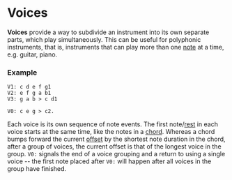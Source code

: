 # Voices

**Voices** provide a way to subdivide an instrument into its own separate parts, which play simultaneously. This can be useful for polyphonic instruments, that is, instruments that can play more than one [note](notes.md) at a time, e.g. guitar, piano. 

### Example 

    V1: c d e f g1
    V2: e f g a b1
    V3: g a b > c d1

    V0: c e g > c2.

Each voice is its own sequence of note events. The first note/[rest](rests.md) in each voice starts at the same time, like the notes in a [chord](chords.md). Whereas a chord bumps forward the current [offset](offset.md) by the shortest note duration in the chord, after a group of voices, the current offset is that of the longest voice in the group. `V0:` signals the end of a voice grouping and a return to using a single voice -- the first note placed after `V0:` will happen after all voices in the group have finished.
